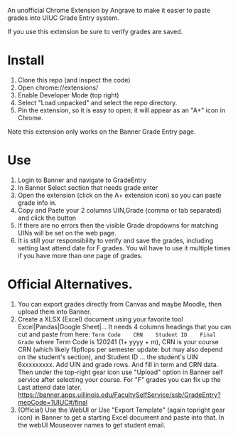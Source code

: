 An unofficial Chrome Extension by Angrave to make it easier to paste grades into UIUC Grade Entry system.

If you use this extension be sure to verify grades are saved.

# Install

1. Clone this repo (and inspect the code)
2. Open chrome://extensions/
1. Enable Developer Mode (top right)
1. Select "Load unpacked" and select the repo directory.
1. Pin the extension, so it is easy to open; it will appear as an "A+" icon in Chrome.

Note this extension only works on the Banner Grade Entry page.

# Use

1. Login to Banner and navigate to GradeEntry
1. In Banner Select section that needs grade enter
1. Open the extension (click on the A+ extension icon) so you can paste grade info in.
1. Copy and Paste your 2 columns UIN,Grade  (comma or tab separated) and click the button
1. If there are no errors then the visible Grade dropdowns for matching UINs will be set on the web page.
1. It is still your responsibility to verify and save the grades, including setting last attend date for F grades. You wil have to use it multiple times if you have more than one page of grades.

# Official Alternatives.

1. You can export grades directly from Canvas and maybe Moodle, then upload them into Banner.
1. Create a XLSX (Excel) document using your favorite tool
Excel|Pandas|Google Sheet|... It needs 4 columns headings that you can cut and paste from here:
`Term Code    CRN    Student ID    Final Grade`
where Term Code is 120241 (1+ yyyy + m), CRN is your course CRN (which likely flipflops per semester update: but may also depend on the student's section),  and Student ID ...  the student's UIN 6xxxxxxxxx. Add UIN and grade rows. And fill in term and CRN data.
Then under the top-right gear icon use  "Upload" option in Banner self service after selecting your course. For "F" grades you can fix up the Last attend date later.
https://banner.apps.uillinois.edu/FacultySelfService/ssb/GradeEntry?mepCode=1UIUC#/final
1. (Official) Use the WebUI or Use "Export Template" (again topright gear icon)  in Banner to get a starting Excel document and paste into that. In the webUI Mouseover names to get student email.

